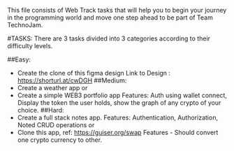 
This file consists of Web Track tasks that will help you to begin your journey in the programming world and move one step ahead to be part of Team TechnoJam.

#TASKS:
There are 3 tasks divided into 3 categories according to their difficulty levels.

##Easy:
- Create the clone of this figma design
Link to Design : https://shorturl.at/cwDGH
##Medium:
- Create a weather app 
or 
- Create a simple WEB3 portfolio app
Features: Auth using wallet connect, Display the token the user holds, show the graph of any crypto of your choice.
##Hard:
- Create a full stack notes app.
Features: Authentication, Authorization, Noted CRUD operations
or 
- Clone this app, 
ref: https://guiser.org/swap
Features - Should convert one crypto currency to other.